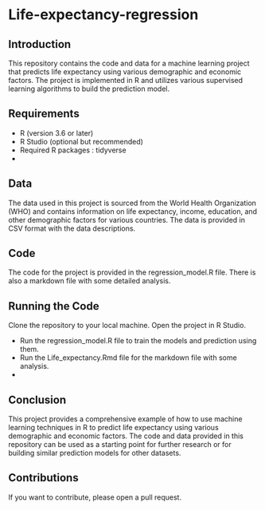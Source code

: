 # Life-expectancy-regression
## Introduction
This repository contains the code and data for a machine learning project that predicts life expectancy using various demographic and economic factors. The project is implemented in R and utilizes various supervised learning algorithms to build the prediction model.

## Requirements
- R (version 3.6 or later)
- R Studio (optional but recommended)
- Required R packages : tidyverse
- 
## Data
The data used in this project is sourced from the World Health Organization (WHO) and contains information on life expectancy, income, education, and other demographic factors for various countries. The data is provided in CSV format with the data descriptions.

## Code
The code for the project is provided in the regression_model.R file. There is also a markdown file with some detailed analysis.

## Running the Code
Clone the repository to your local machine.
Open the project in R Studio.
- Run the regression_model.R file to train the models and prediction using them.
- Run the Life_expectancy.Rmd file for the markdown file with some analysis.
- 
## Conclusion
This project provides a comprehensive example of how to use machine learning techniques in R to predict life expectancy using various demographic and economic factors. The code and data provided in this repository can be used as a starting point for further research or for building similar prediction models for other datasets.

## Contributions
If you want to contribute, please open a pull request.
